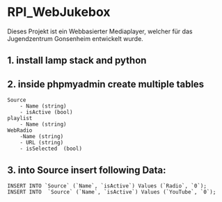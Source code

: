 # RPI_WebJukebox

Dieses Projekt ist ein Webbasierter Mediaplayer, welcher für das Jugendzentrum Gonsenheim entwickelt wurde.

## 1. install lamp stack and python
## 2. inside phpmyadmin create multiple tables 
    Source
        - Name (string)
        - isActive (bool)
    playlist
        - Name (string) 
    WebRadio
        -Name (string)
        - URL (string)
        - isSelected  (bool)

## 3. into Source insert following Data:
    INSERT INTO `Source` (`Name`, `isActive`) Values (`Radio`, `0`);
    INSERT INTO  `Source` (`Name`, `isActive`) Values (`YouTube`, `0`);
